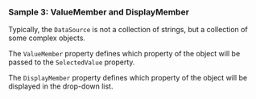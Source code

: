 ### Sample 3: ValueMember and DisplayMember

Typically, the `DataSource` is not a collection of strings, but a collection of some complex objects. 

The `ValueMember` property defines which property of the object will be passed to the `SelectedValue` property.

The `DisplayMember` property defines which property of the object will be displayed in the drop-down list.